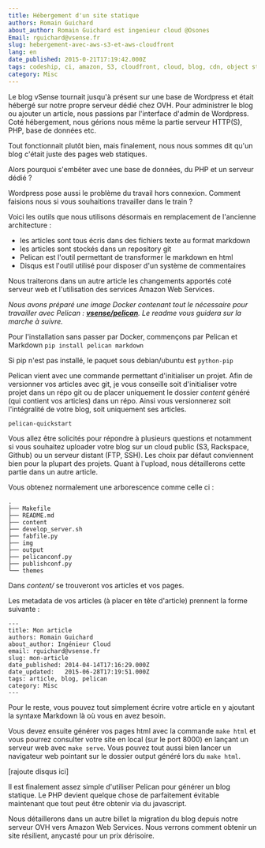 ```yaml
---
title: Hébergement d'un site statique
authors: Romain Guichard
about_author: Romain Guichard est ingenieur cloud @Osones
Email: rguichard@vsense.fr
slug: hebergement-avec-aws-s3-et-aws-cloudfront
lang: en
date_published: 2015-0-21T17:19:42.000Z
tags: codeship, ci, amazon, S3, cloudfront, cloud, blog, cdn, object storage
category: Misc
---
```


Le blog vSense tournait jusqu'à présent sur une base de Wordpress et était
hébergé sur notre propre serveur dédié chez OVH. Pour administrer le blog ou
ajouter un article, nous passions par l'interface d'admin de Wordpress. Coté
hébergement, nous gérions nous même la partie serveur HTTP(S), PHP, base de
données etc.

Tout fonctionnait plutôt bien, mais finalement, nous nous sommes dit qu'un blog
c'était juste des pages web statiques.

Alors pourquoi s'embêter avec une base de données, du PHP et un serveur dédié ?

Wordpress pose aussi le problème du travail hors connexion. Comment faisions
nous si vous souhaitions travailler dans le train ?


Voici les outils que nous utilisons désormais en remplacement de l'ancienne
architecture :

- les articles sont tous écris dans des fichiers texte au format markdown
- les articles sont stockés dans un repository git
- Pelican est l'outil permettant de transformer le markdown en html
- Disqus est l'outil utilisé pour disposer d'un système de commentaires

Nous traiterons dans un autre article les changements apportés coté serveur web
et l'utilisation des services Amazon Web Services.

*Nous avons préparé une image Docker contenant tout le nécessaire pour travailler
avec Pelican :
[**vsense/pelican**](https://registry.hub.docker.com/u/vsense/pelican/). Le
readme vous guidera sur la marche à suivre.*

Pour l'installation sans passer par Docker, commençons par Pelican et Markdown
`pip install pelican markdown`

Si pip n'est pas installé, le paquet sous debian/ubuntu est  `python-pip`

Pelican vient avec une commande permettant d'initialiser un projet. Afin de
versionner vos articles avec git, je vous conseille soit d'initialiser votre
projet dans un répo git ou de placer uniquement le dossier *content* généré (qui
contient vos articles) dans un répo. Ainsi vous versionnerez soit l'intégralité de votre blog, soit
uniquement ses articles.

`pelican-quickstart`

Vous allez être solicités pour répondre à plusieurs questions et notamment si
vous souhaitez uploader votre blog sur un cloud public (S3, Rackspace, Github)
ou un serveur distant (FTP, SSH). Les choix par défaut conviennent bien pour la
plupart des projets. Quant à l'upload, nous détaillerons cette partie dans un
autre article.

Vous obtenez normalement une arborescence comme celle ci :

```
.
├── Makefile
├── README.md
├── content
├── develop_server.sh
├── fabfile.py
├── img
├── output
├── pelicanconf.py
├── publishconf.py
└── themes
```

Dans *content/* se trouveront vos articles et vos pages.

Les metadata de vos articles (à placer en tête d'article) prennent la forme suivante :

```
---
title: Mon article
authors: Romain Guichard
about_author: Ingénieur Cloud
email: rguichard@vsense.fr
slug: mon-article
date_published: 2014-04-14T17:16:29.000Z
date_updated:   2015-06-28T17:19:51.000Z
tags: article, blog, pelican
category: Misc
---
```

Pour le reste, vous pouvez tout simplement écrire votre article en y ajoutant la
syntaxe Markdown là où vous en avez besoin.

Vous devez ensuite générer vos pages html avec la commande `make html` et vous
pourrez consulter votre site en local (sur le port 8000)  en lançant un serveur web avec `make
serve`. Vous pouvez tout aussi bien lancer un navigateur web pointant sur le
dossier output généré lors du `make html`.

[rajoute disqus ici]

Il est finalement assez simple d'utiliser Pelican pour générer un blog statique.
Le PHP devient quelque chose de parfaitement évitable maintenant que tout peut
être obtenir via du javascript.

Nous détaillerons dans un autre billet la migration du blog depuis notre serveur
OVH vers Amazon Web Services. Nous verrons comment obtenir un site résilient,
anycasté pour un prix dérisoire.
